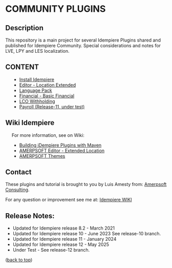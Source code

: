 # <b>COMMUNITY PLUGINS</b>

<a name="readme-top"></a>

## <b>Description</b>

This repository is a main project for several Idempiere Plugins shared and published for Idempiere Community.
Special considerations and notes for LVE, LPY and LES localization.

## <b>CONTENT</b>

<div style="padding-left: 20px;">

- [Install Idempiere](./org.amerpsoft.com.stuff/iDempiere/InstallIdempiere/README.md)
- [Editor - Location Extended](./org.amerpsoft.com.idempiere.editors-com/README.md)
- [Language Pack](./org.amerpsoft.com.idempiere.languages/README.md)
- [Financial - Basic Financial](./org.amerpsoft.com.idempiere.financial/README.md)
- [LCO Withholding](./org.amerpsoft.com.idempiere.lco.withholding/README.md)
- [Payroll (Release-11, under test)](./org.amerpsoft.com.idempiere.personnelpayroll/README.md)

</div>

## <b>Wiki Idempiere</b>

<div style="padding-left: 20px;">
For more information, see on Wiki:

- [Building iDempiere Plugins with Maven](https://wiki.idempiere.org/en/Building_iDempiere_Plugins_with_Maven)
- [AMERPSOFT Editor - Extended Location](http://wiki.idempiere.org/en/Plugin:_Extended_Location)
- [AMERPSOFT Themes](https://wiki.idempiere.org/en/Plugin:_Themes_Amerpsoft)

</div>

<!-- CONTACT -->
## Contact

These plugins and tutorial is brought to you by Luis Amesty from: [Amerpsoft Consulting](http://amerpsoft.com/). 

For any question or improvement see me at: [Idempiere WIKI](https://wiki.idempiere.org/en/User:Luisamesty)

## Release Notes:

- Updated for Idempiere release 8.2 - March 2021
- Updated for Idempiere release 10 - June 2023
  See release-10 branch.
- Updated for Idempiere release 11 - January 2024
- Updated for Idempiere release 12 - May 2025
- Under Test - See release-12 branch.

<p align="left">(<a href="#readme-top">back to top</a>)</p>
